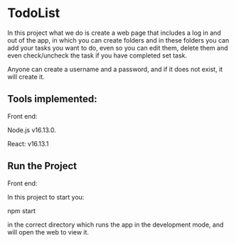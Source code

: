 # TodoList

In this project what we do is create a web page that includes a log in and out of the app, in which you can create folders and in these folders you can add your tasks you want to do, even so you can edit them, delete them and even check/uncheck the task if you have completed set task.

Anyone can create a username and a password, and if it does not exist, it will create it.


## Tools implemented:


Front end: 
 
Node.js v16.13.0.

React: v16.13.1


## Run the Project

Front end: 

In this project to start you:

npm start

in the correct directory which runs the app in the development mode, and will open the web to view it.
